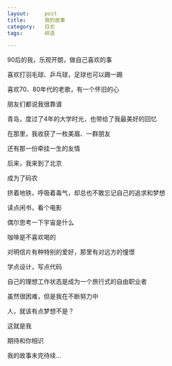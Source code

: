 ```yaml
---
layout:     post
title:     	我的故事 
category:  	日志 
tags:		碎语

---
```


90后的我，乐观开朗，做自己喜欢的事

喜欢打羽毛球、乒乓球，足球也可以踢一踢

喜欢70、80年代的老歌，有一个怀旧的心

朋友们都说我很靠谱



青岛，度过了4年的大学时光，也带给了我最美好的回忆

在那里，我收获了一枚美眉、一群朋友

还有那一份牵挂一生的友情



后来，我来到了北京

成为了码农

挤着地铁，呼吸着毒气，却总也不敢忘记自己的追求和梦想



读点闲书，看个电影

偶尔思考一下宇宙是什么

咖啡是不喜欢喝的

对明信片有种特别的爱好，那里有对远方的憧憬


学点设计，写点代码

自己的理想工作状态是成为一个旅行式的自由职业者

虽然很困难，但是我在不断努力中

人，就该有点梦想不是？



这就是我

期待和你相识

我的故事未完待续...





